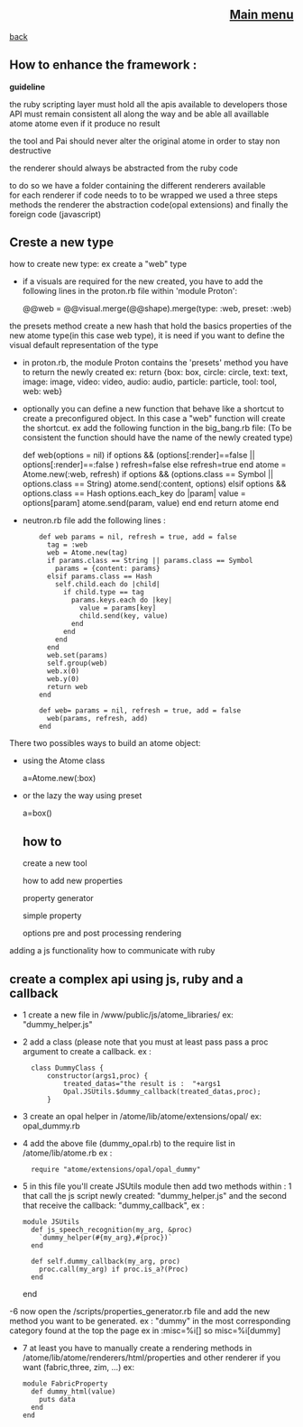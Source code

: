<span align="right">

[Main menu](../atome.md)
-
</span>
<span align="left">

[back](./tutorials.md)

</span>

How to enhance the framework :
-
**guideline**


the ruby scripting layer must hold all the apis available to developers 
those API must remain consistent all along the way and be able all availlable atome atome even if it produce no result  

the tool and Pai should never alter the original atome in order to stay non destructive  

the renderer should always be abstracted from the ruby code 

to do so we have a folder containing the different renderers available  
for each renderer if code needs to to be wrapped we used a three steps methods the renderer the abstraction code(opal extensions) and finally the foreign code (javascript)


Creste a new type
-

how to create new type:
ex create a "web" type

- if a visuals are required for the new created, you have to add the following lines in the proton.rb file within 'module Proton':


    @@web = @@visual.merge(@@shape).merge(type: :web, preset: :web)


the presets method create a new hash that hold the basics properties of the new atome type(in this case web type), it is need if you want to define the visual default representation of the type

- in proton.rb, the module Proton contains the  'presets' method you have to return the newly created ex:
  return {box: box, circle: circle, text: text, image: image, video: video, audio: audio, particle: particle, tool: tool, web: web}


- optionally you can define a new function that behave like a shortcut to create a preconfigured object. In this case a "web" function
  will create the shortcut.
  ex add the following function in the big_bang.rb file:
  (To be consistent the function should have the name of the newly created type)


	 def web(options = nil)
       if options && (options[:render]==false || options[:render]==:false )
         refresh=false
       else
         refresh=true
       end
       atome = Atome.new(:web, refresh)
       if options && (options.class == Symbol || options.class == String)
         atome.send(:content, options)
       elsif options && options.class == Hash
         options.each_key do |param|
           value = options[param]
           atome.send(param, value)
         end
       end
       return atome
     end


- neutron.rb file add the following lines :


          def web params = nil, refresh = true, add = false
            tag = :web
            web = Atome.new(tag)
            if params.class == String || params.class == Symbol
              params = {content: params}
            elsif params.class == Hash
              self.child.each do |child|
                if child.type == tag
                  params.keys.each do |key|
                    value = params[key]
                    child.send(key, value)
                  end
                end
              end
            end
            web.set(params)
            self.group(web)
            web.x(0)
            web.y(0)
            return web
          end
    
          def web= params = nil, refresh = true, add = false
            web(params, refresh, add)
          end


There two possibles ways to build an atome object:

- using the Atome class

  a=Atome.new(:box)


- or the lazy the way using preset

  a=box()
  
  how to
  -
  
  create a new tool
  
  how to add new properties
  
  property generator 
  
  	simple property
	
	options 
		pre and post processing
		rendering
		
		
adding a js functionality 
	how to communicate with ruby

create a complex api using js, ruby and a callback
-
        
- 1 create a new file in /www/public/js/atome_libraries/ ex: "dummy_helper.js" 
  
- 2 add a class (please note that you must at least pass pass a proc argument to create a callback. ex :
    
        class DummyClass {
            constructor(args1,proc) {
                treated_datas="the result is :  "+args1
                Opal.JSUtils.$dummy_callback(treated_datas,proc);
            }

[comment]: <> (        })
  
- 3 create an opal helper in /atome/lib/atome/extensions/opal/ ex: opal_dummy.rb
  
- 4 add the above file (dummy_opal.rb) to the require list in /atome/lib/atome.rb ex :
  
        require "atome/extensions/opal/opal_dummy"
  
- 5 in this file you'll create JSUtils module then add two methods within : 
  1 that call the js script newly created: "dummy_helper.js" and the second that receive the callback: "dummy_callback", ex :

      module JSUtils
        def js_speech_recognition(my_arg, &proc)
          `dummy_helper(#{my_arg},#{proc})`
        end
      
        def self.dummy_callback(my_arg, proc)
          proc.call(my_arg) if proc.is_a?(Proc)
        end
  end

-6 now open the /scripts/properties_generator.rb file and add the new method you want to be generated.
ex : "dummy" in  the most corresponding category found at the top the page  ex in :misc=%i[] so misc=%i[dummy]

- 7 at least you have to manually create a rendering methods in /atome/lib/atome/renderers/html/properties and other renderer if you want (fabric,three, zim, ...) ex: 

      module FabricProperty
        def dummy_html(value)
          puts data
        end
      end
	
